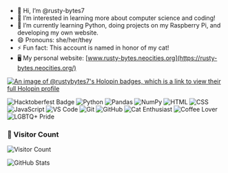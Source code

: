 - 👋 Hi, I’m @rusty-bytes7
- 👀 I’m interested in learning more about computer science and coding!
- 🌱 I’m currently learning Python, doing projects on my Raspberry Pi, and developing my own website.
- 😄 Pronouns: she/her/they
- ⚡ Fun fact: This account is named in honor of my cat!
- 🖥️ My personal website: [www.rusty-bytes.neocities.org](https://rusty-bytes.neocities.org/)

[![An image of @rustybytes7's Holopin badges, which is a link to view their full Holopin profile](https://holopin.me/rustybytes7)](https://holopin.io/@rustybytes7)

![Hacktoberfest Badge](https://img.shields.io/badge/Hacktoberfest-2024-blueviolet?style=flat-square&logo=hacktoberfest)
![Python](https://img.shields.io/badge/Python-blue?style=flat-square&logo=python)
![Pandas](https://img.shields.io/badge/Pandas-1.3.3-blue?style=flat-square&logo=pandas)
![NumPy](https://img.shields.io/badge/NumPy-1.21.2-blue?style=flat-square&logo=numpy)
![HTML](https://img.shields.io/badge/HTML-5-orange?style=flat-square&logo=html5)
![CSS](https://img.shields.io/badge/CSS-3-blue?style=flat-square&logo=css3)
![JavaScript](https://img.shields.io/badge/JavaScript-ES6-yellow?style=flat-square&logo=javascript)
![VS Code](https://img.shields.io/badge/VS%20Code-Editor-blue?style=flat-square&logo=visual-studio-code)
![Git](https://img.shields.io/badge/Git-VersionControl-orange?style=flat-square&logo=git)
![GitHub](https://img.shields.io/badge/GitHub-Repo-black?style=flat-square&logo=github)
![Cat Enthusiast](https://img.shields.io/badge/Cat-Enthusiast-ff69b4?style=flat-square&logo=cat)
![Coffee Lover](https://img.shields.io/badge/Coffee-Lover-brown?style=flat-square&logo=coffee)
![LGBTQ+ Pride ](https://img.shields.io/badge/LGBTQ+-Pride-ff69b4?style=flat-square&logo=lgbtq)

### 👀 Visitor Count
![Visitor Count](https://komarev.com/ghpvc/?username=rusty-bytes7&color=9932CC)




![GitHub Stats](https://github-readme-stats.vercel.app/api?username=rusty-bytes7&show_icons=true&theme=dark)

<!---
rusty-bytes7/rusty-bytes7 is a ✨ special ✨ repository because its `README.md` (this file) appears on your GitHub profile.
You can click the Preview link to take a look at your changes.
--->
